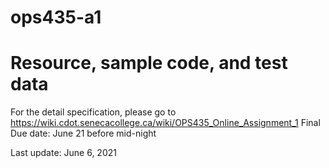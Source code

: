 # ops435-a1
# Resource, sample code, and test data

For the detail specification, please go to
https://wiki.cdot.senecacollege.ca/wiki/OPS435_Online_Assignment_1
Final Due date: June 21 before mid-night


Last update: June 6, 2021
